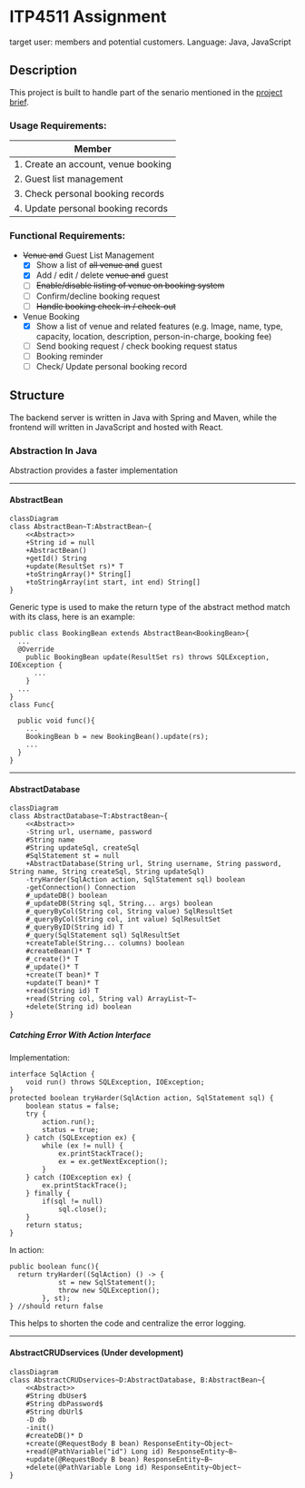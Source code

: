 # ITP4511 Assignment
target user: members and potential customers.
Language: Java, JavaScript

## Description
This project is built to handle part of the senario mentioned in the [project brief](IT4511_Project-Brief_AY2223_V1.1.pdf).

### Usage Requirements:
| Member |
| ------------- |
| 1. Create an account, venue booking |
| 2. Guest list management |
| 3. Check personal booking records |
| 4. Update personal booking records |

### Functional Requirements:
+ <s>Venue and</s> Guest List Management
  - [X] Show a list of <s>all venue and</s> guest
  - [X] Add / edit / delete <s>venue and</s> guest
  - [ ] <s>Enable/disable listing of venue on booking system</s>
  - [ ] Confirm/decline booking request
  - [ ] <s>Handle booking check-in / check-out</s>

+ Venue Booking
  - [X] Show a list of venue and related features (e.g. Image, name, type, capacity, location, description, person-in-charge, booking fee)
  - [ ] Send booking request / check booking request status
  - [ ] Booking reminder
  - [ ] Check/ Update personal booking record
  
## Structure
The backend server is written in Java with Spring and Maven, while the frontend will written in JavaScript and hosted with React.

### Abstraction In Java
Abstraction provides a faster implementation
                
----
#### AbstractBean
```mermaid
classDiagram
class AbstractBean~T:AbstractBean~{
    <<Abstract>>
    +String id = null
    +AbstractBean()
    +getId() String
    +update(ResultSet rs)* T
    +toStringArray()* String[]
    +toStringArray(int start, int end) String[]
}
```
Generic type is used to make the return type of the abstract method match with its class, here is an example:
```
public class BookingBean extends AbstractBean<BookingBean>{
  ...
  @Override
    public BookingBean update(ResultSet rs) throws SQLException, IOException {
      ...
    }
  ...
}
class Func{
  
  public void func(){
    ...
    BookingBean b = new BookingBean().update(rs);
    ...
  }
}
```
                
----
#### AbstractDatabase
```mermaid
classDiagram
class AbstractDatabase~T:AbstractBean~{
    <<Abstract>>
    -String url, username, password
    #String name
    #String updateSql, createSql
    #SqlStatement st = null
    +AbstractDatabase(String url, String username, String password, String name, String createSql, String updateSql)
    -tryHarder(SqlAction action, SqlStatement sql) boolean
    -getConnection() Connection
    #_updateDB() boolean
    #_updateDB(String sql, String... args) boolean
    #_queryByCol(String col, String value) SqlResultSet
    #_queryByCol(String col, int value) SqlResultSet
    #_queryByID(String id) T
    #_query(SqlStatement sql) SqlResultSet
    +createTable(String... columns) boolean
    #createBean()* T
    #_create()* T
    #_update()* T
    +create(T bean)* T
    +update(T bean)* T
    +read(String id) T
    +read(String col, String val) ArrayList~T~
    +delete(String id) boolean
}
```
##### Catching Error With Action Interface
Implementation:
```
interface SqlAction {
    void run() throws SQLException, IOException;
}
protected boolean tryHarder(SqlAction action, SqlStatement sql) {
    boolean status = false;
    try {
        action.run();
        status = true;
    } catch (SQLException ex) {
        while (ex != null) {
            ex.printStackTrace();
            ex = ex.getNextException();
        }
    } catch (IOException ex) {
        ex.printStackTrace();
    } finally {
        if(sql != null)
            sql.close();
    }
    return status;
}
```
In action:
```
public boolean func(){
  return tryHarder((SqlAction) () -> {
            st = new SqlStatement();
            throw new SQLException();
        }, st);
} //should return false
```
This helps to shorten the code and centralize the error logging.
                
----
#### AbstractCRUDservices (Under development)
```mermaid
classDiagram
class AbstractCRUDservices~D:AbstractDatabase, B:AbstractBean~{
    <<Abstract>>
    #String dbUser$
    #String dbPassword$
    #String dbUrl$
    -D db
    -init()
    #createDB()* D
    +create(@RequestBody B bean) ResponseEntity~Object~
    +read(@PathVariable("id") Long id) ResponseEntity~B~
    +update(@RequestBody B bean) ResponseEntity~B~
    +delete(@PathVariable Long id) ResponseEntity~Object~
}
```
